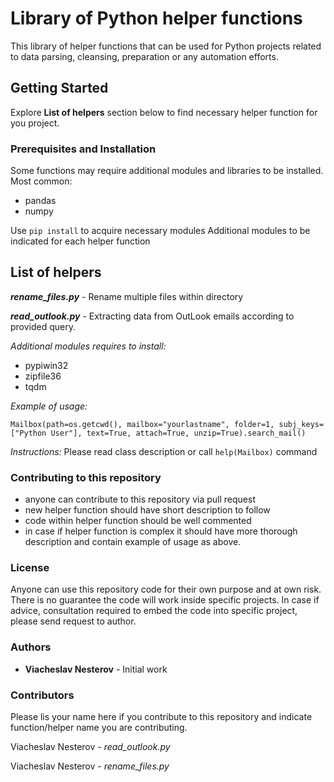 # Library of Python helper functions

This library of helper functions that can be used for Python projects related to data parsing, cleansing, preparation or any automation efforts.

## Getting Started

Explore **List of helpers** section below to find necessary helper function for you project.

### Prerequisites and Installation

Some functions may require additional modules and libraries to be installed.
Most common:
- pandas
- numpy

Use `pip install` to acquire necessary modules
Additional modules to be indicated for each helper function

## List of helpers
**_rename_files.py_** - Rename multiple files within directory

**_read_outlook.py_** - Extracting data from OutLook emails according to provided query.

_Additional modules requires to install:_
- pypiwin32
- zipfile36
- tqdm

_Example  of usage:_

`Mailbox(path=os.getcwd(), mailbox="yourlastname", folder=1, subj_keys=["Python User"],
	text=True, attach=True, unzip=True).search_mail()`
  
 _Instructions:_
  Please read class description or call `help(Mailbox)` command
  
### Contributing to this repository
- anyone can contribute to this repository via pull request
- new helper function should have short description to follow
- code within helper function should be well commented
- in case if helper function is complex it should have more thorough description and contain example of usage as above.

### License
Anyone can use this repository code for their own purpose and at own risk. There is no guarantee the code will work inside specific projects.
In case if advice, consultation required to embed the code into specific project, please send request to author.

### Authors
* **Viacheslav Nesterov** - Initial work

### Contributors
Please lis your name here if you contribute to this repository and indicate function/helper name you are contributing.

Viacheslav Nesterov - _read_outlook.py_

Viacheslav Nesterov - _rename_files.py_
